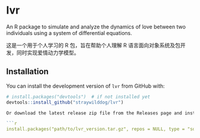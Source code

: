 # lvr

An R package to simulate and analyze the dynamics of love between two individuals using a system of differential equations.

这是一个用于个人学习的 R 包，旨在帮助个人理解 R 语言面向对象系统及包开发，同时实现爱情动力学模型。

## Installation

You can install the development version of `lvr` from GitHub with:

```r
# install.packages("devtools")  # if not installed yet
devtools::install_github("straywilddog/lvr")

Or download the latest release zip file from the Releases page and install locally with:

```r
install.packages("path/to/lvr_version.tar.gz", repos = NULL, type = "source")
